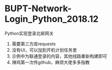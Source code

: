 # BUPT-Network-Login_Python_2018.12
Python实现登录北邮网关

1. 需要第三方库requests
2. 没有UI，可以加到开机计划任务里
3. 示例中为联通登录的内容，其他线路重新构建即可
4. 辣鸡第一次传github，麻烦大佬多多指教
